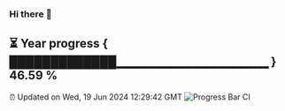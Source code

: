 ### Hi there 👋
⏳ Year progress { █████████████▁▁▁▁▁▁▁▁▁▁▁▁▁▁▁▁▁ } 46.59 %
---
⏰ Updated on Wed, 19 Jun 2024 12:29:42 GMT
![Progress Bar CI](https://github.com/liununu/liununu/workflows/Progress%20Bar%20CI/badge.svg)
